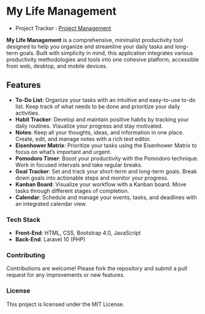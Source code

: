 # My Life Management

- Project Tracker : [Project Management](PROJECT_MANAGEMENT.md)

**My Life Management** is a comprehensive, minimalist productivity tool designed to help you organize and streamline your daily tasks and long-term goals. Built with simplicity in mind, this application integrates various productivity methodologies and tools into one cohesive platform, accessible from web, desktop, and mobile devices.

## Features

- **To-Do List**: Organize your tasks with an intuitive and easy-to-use to-do list. Keep track of what needs to be done and prioritize your daily activities.
- **Habit Tracker**: Develop and maintain positive habits by tracking your daily routines. Visualize your progress and stay motivated.
- **Notes**: Keep all your thoughts, ideas, and information in one place. Create, edit, and manage notes with a rich text editor.
- **Eisenhower Matrix**: Prioritize your tasks using the Eisenhower Matrix to focus on what’s important and urgent.
- **Pomodoro Timer**: Boost your productivity with the Pomodoro technique. Work in focused intervals and take regular breaks.
- **Goal Tracker**: Set and track your short-term and long-term goals. Break down goals into actionable steps and monitor your progress.
- **Kanban Board**: Visualize your workflow with a Kanban board. Move tasks through different stages of completion.
- **Calendar**: Schedule and manage your events, tasks, and deadlines with an integrated calendar view.

### Tech Stack

- **Front-End**: HTML, CSS, Bootstrap 4.0, JavaScript
- **Back-End**: Laravel 10 (PHP)

### Contributing

Contributions are welcome! Please fork the repository and submit a pull request for any improvements or new features.

### License

This project is licensed under the MIT License.